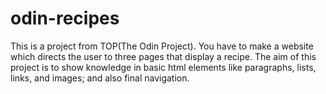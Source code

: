 # odin-recipes

This is a project from TOP(The Odin Project). You have to make a website which directs the user to three pages that display a recipe. 
The aim of this project is to show knowledge in basic html elements like paragraphs, lists, links, and images; and also final navigation.
